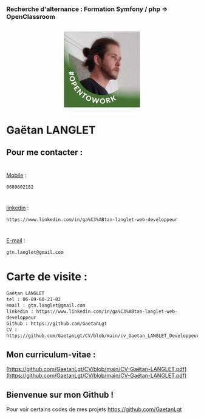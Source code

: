 ### Recherche d'alternance : Formation Symfony / php => OpenClassroom
## 


<div align="center">
	
![Alt Text](https://github.com/GaetanLgt/CV/blob/main/photo.png?raw=true)

</div>

Gaëtan LANGLET
===



## Pour me contacter :


#
[Mobile](tel:+33500000000?appeler ) :

	0689602182

#
[linkedin](https://www.linkedin.com/in/ga%C3%ABtan-langlet-web-developpeur) :
 	
	https://www.linkedin.com/in/ga%C3%ABtan-langlet-web-developpeur

#
[E-mail](mailto:gtn.langlet@gmail.com?subject=[github]%20Source%20CV) :
 	
	gtn.langlet@gmail.com


# Carte de visite :


	Gaëtan LANGLET
	tel : 06-89-60-21-82
	email : gtn.langlet@gmail.com
	linkedin : https://www.linkedin.com/in/ga%C3%ABtan-langlet-web-developpeur
	Github : https://github.com/GaetanLgt
	CV : https://github.com/GaetanLgt/CV/blob/main/cv_Gaetan_LANGLET_Developpeur.pdf
##

###
Mon curriculum-vitae :
---

<div>
	
[https://github.com/GaetanLgt/CV/blob/main/CV-Gaëtan-LANGLET.pdf](https://github.com/GaetanLgt/CV/blob/main/CV-Gaëtan-LANGLET.pdf)
	
</div>


###

Bienvenue sur mon Github !
--
Pour voir certains codes de mes projets https://github.com/GaetanLgt

